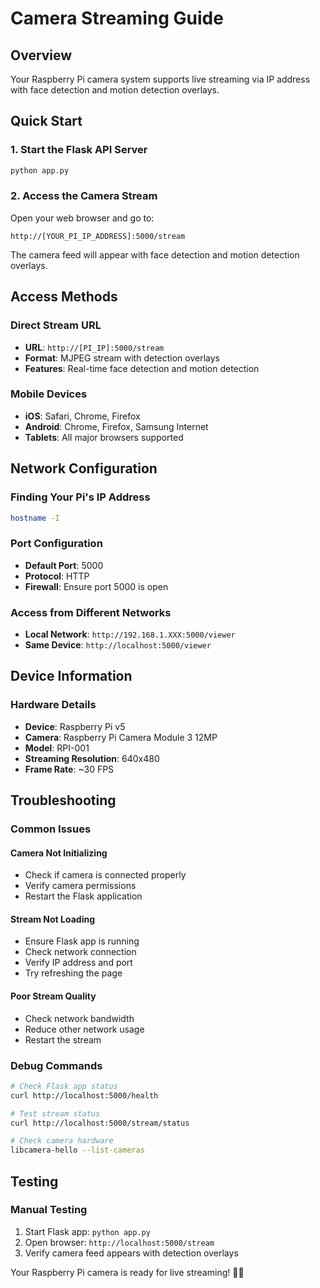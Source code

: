 # Camera Streaming Guide

## Overview

Your Raspberry Pi camera system supports live streaming via IP address with face detection and motion detection overlays.

## Quick Start

### 1. Start the Flask API Server

```bash
python app.py
```

### 2. Access the Camera Stream

Open your web browser and go to:

```
http://[YOUR_PI_IP_ADDRESS]:5000/stream
```

The camera feed will appear with face detection and motion detection overlays.

## Access Methods

### Direct Stream URL

- **URL**: `http://[PI_IP]:5000/stream`
- **Format**: MJPEG stream with detection overlays
- **Features**: Real-time face detection and motion detection

### Mobile Devices

- **iOS**: Safari, Chrome, Firefox
- **Android**: Chrome, Firefox, Samsung Internet
- **Tablets**: All major browsers supported

## Network Configuration

### Finding Your Pi's IP Address

```bash
hostname -I
```

### Port Configuration

- **Default Port**: 5000
- **Protocol**: HTTP
- **Firewall**: Ensure port 5000 is open

### Access from Different Networks

- **Local Network**: `http://192.168.1.XXX:5000/viewer`
- **Same Device**: `http://localhost:5000/viewer`

## Device Information

### Hardware Details

- **Device**: Raspberry Pi v5
- **Camera**: Raspberry Pi Camera Module 3 12MP
- **Model**: RPI-001
- **Streaming Resolution**: 640x480
- **Frame Rate**: ~30 FPS

## Troubleshooting

### Common Issues

#### Camera Not Initializing

- Check if camera is connected properly
- Verify camera permissions
- Restart the Flask application

#### Stream Not Loading

- Ensure Flask app is running
- Check network connection
- Verify IP address and port
- Try refreshing the page

#### Poor Stream Quality

- Check network bandwidth
- Reduce other network usage
- Restart the stream

### Debug Commands

```bash
# Check Flask app status
curl http://localhost:5000/health

# Test stream status
curl http://localhost:5000/stream/status

# Check camera hardware
libcamera-hello --list-cameras
```

## Testing

### Manual Testing

1. Start Flask app: `python app.py`
2. Open browser: `http://localhost:5000/stream`
3. Verify camera feed appears with detection overlays

Your Raspberry Pi camera is ready for live streaming! 🎥✨
